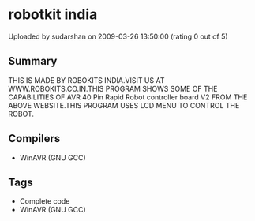 # robotkit india

Uploaded by sudarshan on 2009-03-26 13:50:00 (rating 0 out of 5)

## Summary

THIS IS MADE BY ROBOKITS INDIA.VISIT US AT WWW.ROBOKITS.CO.IN.THIS PROGRAM SHOWS SOME OF THE CAPABILITIES OF AVR 40 Pin Rapid Robot controller board V2 FROM THE ABOVE WEBSITE.THIS PROGRAM USES LCD MENU TO CONTROL THE ROBOT.

## Compilers

- WinAVR (GNU GCC)

## Tags

- Complete code
- WinAVR (GNU GCC)
